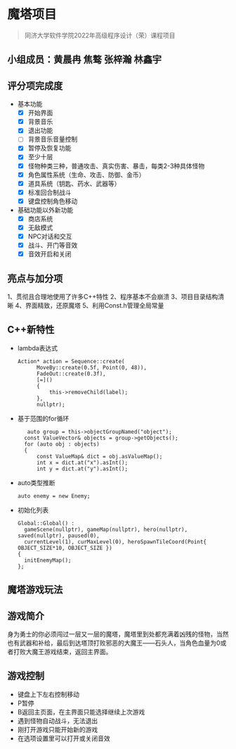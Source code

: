 # 魔塔项目
>同济大学软件学院2022年高级程序设计（荣）课程项目
## 小组成员：黄晨冉 焦骜 张梓瀚 林鑫宇

## 评分项完成度
- 基本功能
  - [x] 开始界面
  - [x] 背景音乐
  - [x] 退出功能
  - [ ] 背景音乐音量控制
  - [x] 暂停及恢复功能
  - [x] 至少十层
  - [x] 怪物种类三种，普通攻击、真实伤害、暴击，每类2-3种具体怪物
  - [x] 角色属性系统（生命、攻击、防御、金币）
  - [x] 道具系统（钥匙、药水、武器等）
  - [x] 标准回合制战斗
  - [x] 键盘控制角色移动
- 基础功能以外新功能
  - [x] 商店系统
  - [x] 无敌模式
  - [x] NPC对话和交互
  - [x] 战斗、开门等音效
  - [x] 音效开启和关闭

## 亮点与加分项
1、贯彻且合理地使⽤了许多C++特性
2、程序基本不会崩溃
3、项⽬⽬录结构清晰
4、界⾯精致，还原魔塔
5、利用Const.h管理全局常量

## C++新特性
* lambda表达式
  ```
  Action* action = Sequence::create(
		MoveBy::create(0.5f, Point(0, 48)),
		FadeOut::create(0.3f),
		[=]()
		{
			this->removeChild(label);
		},
		nullptr);
   ```
* 基于范围的for循环
  ```
     auto group = this->objectGroupNamed("object");
    const ValueVector& objects = group->getObjects();
    for (auto obj : objects)
    {
        const ValueMap& dict = obj.asValueMap();
        int x = dict.at("x").asInt();
        int y = dict.at("y").asInt();
  ```
* auto类型推断
  ```
  auto enemy = new Enemy;
  ```
* 初始化列表
  ```
  Global::Global() :
    gameScene(nullptr), gameMap(nullptr), hero(nullptr), saved(nullptr), paused(0),
    currentLevel(1), curMaxLevel(0), heroSpawnTileCoord(Point{ OBJECT_SIZE*10, OBJECT_SIZE })
  {
    initEnemyMap();
  };
  ```
## 魔塔游戏玩法

## 游戏简介
身为勇士的你必须闯过一层又一层的魔塔，魔塔里到处都充满着凶残的怪物，当然也有武器和补给，最后到达塔顶打败邪恶的大魔王——石头人，当角色血量为0或者打败大魔王游戏结束，返回主界面。

## 游戏控制
  -  键盘上下左右控制移动
  -  P暂停
  -  B返回主页面，在主界面只能选择继续上次游戏
  -  遇到怪物自动战斗，无法退出
  -  刚打开游戏只能开始新的游戏
  -  在选项设置里可以打开或关闭音效
